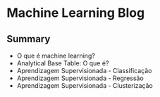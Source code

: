Machine Learning Blog
================

<!-- WARNING: THIS FILE WAS AUTOGENERATED! DO NOT EDIT! -->

## Summary

-   O que é machine learning?
-   Analytical Base Table: O que é?
-   Aprendizagem Supervisionada - Classificação
-   Aprendizagem Supervisionada - Regressão
-   Aprendizagem Supervisionada - Clusterização
